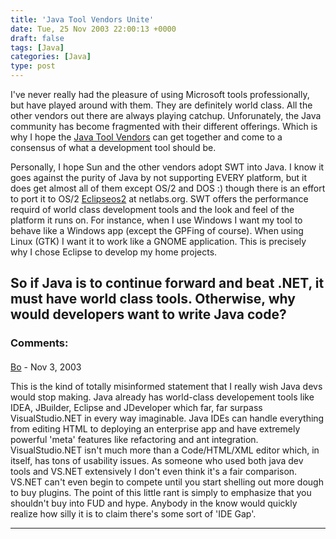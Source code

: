 ```yaml
---
title: 'Java Tool Vendors Unite'
date: Tue, 25 Nov 2003 22:00:13 +0000
draft: false
tags: [Java]
categories: [Java]
type: post
---
```


I've never really had the pleasure of using Microsoft tools professionally, but have played around with them. They are definitely world class. All the other vendors out there are always playing catchup. Unforunately, the Java community has become fragmented with their different offerings. Which is why I hope the [Java Tool Vendors](http://www.eweek.com/article2/0,4149,1395375,00.asp) can get together and come to a consensus of what a development tool should be.

Personally, I hope Sun and the other vendors adopt SWT into Java. I know it goes against the purity of Java by not supporting EVERY platform, but it does get almost all of them except OS/2 and DOS :) though there is an effort to port it to OS/2 [Eclipseos2](http://eclipseos2.netlabs.org/) at netlabs.org. SWT offers the performance requird of world class development tools and the look and feel of the platform it runs on. For instance, when I use Windows I want my tool to behave like a Windows app (except the GPFing of course). When using Linux (GTK) I want it to work like a GNOME application. This is precisely why I chose Eclipse to develop my home projects.

So if Java is to continue forward and beat .NET, it must have world class tools. Otherwise, why would developers want to write Java code?
---
### Comments:
#### 
[Bo](http://codaland.blogspot.com "") - <time datetime="2003-11-26 03:15:46">Nov 3, 2003</time>

This is the kind of totally misinformed statement that I really wish Java devs would stop making. Java already has world-class developement tools like IDEA, JBuilder, Eclipse and JDeveloper which far, far surpass VisualStudio.NET in every way imaginable. Java IDEs can handle everything from editing HTML to deploying an enterprise app and have extremely powerful 'meta' features like refactoring and ant integration. VisualStudio.NET isn't much more than a Code/HTML/XML editor which, in itself, has tons of usability issues. As someone who used both java dev tools and VS.NET extensively I don't even think it's a fair comparison. VS.NET can't even begin to compete until you start shelling out more dough to buy plugins. The point of this little rant is simply to emphasize that you shouldn't buy into FUD and hype. Anybody in the know would quickly realize how silly it is to claim there's some sort of 'IDE Gap'.
<hr />
